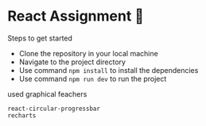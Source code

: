 # React Assignment 💯

Steps to get started

- Clone the repository in your local machine
- Navigate to the project directory
- Use command `npm install` to install the dependencies
- Use command `npm run dev` to run the project

used graphical feachers

    react-circular-progressbar
    recharts
